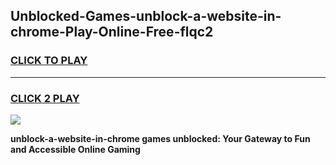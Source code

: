 
## Unblocked-Games-unblock-a-website-in-chrome-Play-Online-Free-flqc2
<h3>
<a href="https://premium76.site?title=unblock-a-website-in-chrome&ref=26A">CLICK TO PLAY</a></h3>
<hr>

<h3>
<a href="https://premium76.site?title=unblock-a-website-in-chrome&ref=26A">CLICK 2 PLAY</a>
  
</h3>

<a href="https://premium76.site?title=unblock-a-website-in-chrome&ref=26A"><img src="https://clearcache.store/games.png"></a>


**unblock-a-website-in-chrome games unblocked: Your Gateway to Fun and Accessible Online Gaming**
